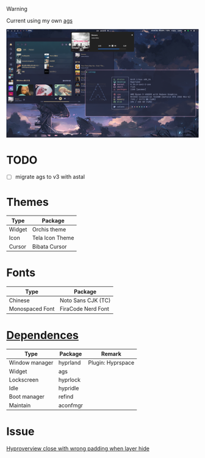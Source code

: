 > [!WARNING]
> Current using my own [ags](https://github.com/The-Lost-Light/ags/tree/search-by-wm-class)

![screenshot](.dotfiles/assets/screenshot.png)
# TODO
- [ ] migrate ags to v3 with astal

# Themes
|Type  |Package        |
|------|---------------|
|Widget|Orchis theme   |
|Icon  |Tela Icon Theme|
|Cursor|Bibata Cursor  |

# Fonts
|Type           |Package           |
|---------------|------------------|
|Chinese        |Noto Sans CJK (TC)|
|Monospaced Font|FiraCode Nerd Font|

# [Dependences](.config/aconfmgr/README.md)
|Type           |Package|Remark           |
|--------------|--------|-----------------|
|Window manager|hyprland|Plugin: Hyprspace|
|Widget        |ags     |
|Lockscreen    |hyprlock|
|Idle          |hypridle|
|Boot manager  |refind  |
|Maintain      |aconfmgr|

# Issue
[Hyproverview close with wrong padding when layer hide](https://github.com/KZDKM/Hyprspace/issues/78)
